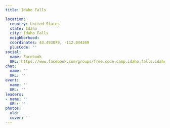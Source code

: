 ```yaml
---
title: Idaho Falls

location:
  country: United States
  state: Idaho
  city: Idaho Falls
  neighborhood: 
  coordinates: 43.493079, -112.044349
  plusCode: ''
social:
  name: Facebook
  URL: https://www.facebook.com/groups/free.code.camp.idaho.falls.idaho
chat:
  name: ''
  URL: ''
event:
  name: ''
  URL: ''
leaders:
- name: ''
  URL: ''
photos:
  old: 
  cover: ''
---
```

